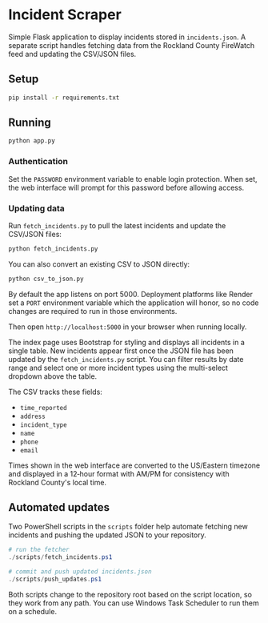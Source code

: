 # Incident Scraper

Simple Flask application to display incidents stored in `incidents.json`. A
separate script handles fetching data from the Rockland County FireWatch feed
and updating the CSV/JSON files.

## Setup

```bash
pip install -r requirements.txt
```

## Running

```bash
python app.py
```

### Authentication

Set the `PASSWORD` environment variable to enable login protection. When set,
the web interface will prompt for this password before allowing access.

### Updating data

Run `fetch_incidents.py` to pull the latest incidents and update the CSV/JSON
files:

```bash
python fetch_incidents.py
```

You can also convert an existing CSV to JSON directly:

```bash
python csv_to_json.py
```

By default the app listens on port 5000. Deployment platforms like Render set a
`PORT` environment variable which the application will honor, so no code changes
are required to run in those environments.

Then open `http://localhost:5000` in your browser when running locally.

The index page uses Bootstrap for styling and displays all incidents in a single
table. New incidents appear first once the JSON file has been updated by the
`fetch_incidents.py` script.
You can filter results by date range and select one or more incident types using
the multi-select dropdown above the table.

The CSV tracks these fields:

- `time_reported`
- `address`
- `incident_type`
- `name`
- `phone`
- `email`

Times shown in the web interface are converted to the US/Eastern timezone
and displayed in a 12‑hour format with AM/PM for consistency with
Rockland County's local time.


## Automated updates

Two PowerShell scripts in the `scripts` folder help automate fetching new incidents and pushing the updated JSON to your repository.

```powershell
# run the fetcher
./scripts/fetch_incidents.ps1

# commit and push updated incidents.json
./scripts/push_updates.ps1
```

Both scripts change to the repository root based on the script location, so they work from any path. You can use Windows Task Scheduler to run them on a schedule.
